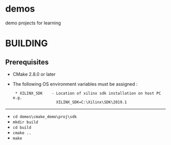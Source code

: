 # demos
 demo projects for learning

BUILDING
========


Prerequisites
-------------------------------

 * CMake 2.8.0 or later
 * The following OS environment variables must be assigned :

        * XILINX_SDK    - Location of xilinx sdk installation on host PC  e.g.  
                          XILINX_SDK=C:\Xilinx\SDK\2019.1
          

--------------
   * `cd demos\cmake_demo\proj\sdk`
   * `mkdir build`
   * `cd build`
   * `cmake ..`
   * `make`
